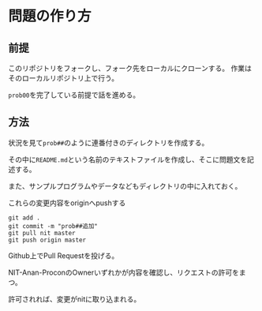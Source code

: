 # 問題の作り方

## 前提
このリポジトリをフォークし、フォーク先をローカルにクローンする。
作業はそのローカルリポジトリ上で行う。

`prob00`を完了している前提で話を進める。

## 方法
状況を見て`prob##`のように連番付きのディレクトリを作成する。

その中に`README.md`という名前のテキストファイルを作成し、そこに問題文を記述する。

また、サンプルプログラムやデータなどもディレクトリの中に入れておく。

これらの変更内容をoriginへpushする
```
git add .
git commit -m "prob##追加"
git pull nit master
git push origin master
```

Github上でPull Requestを投げる。

NIT-Anan-ProconのOwnerいずれかが内容を確認し、リクエストの許可をまつ。

許可されれば、変更がnitに取り込まれる。
